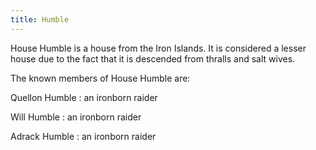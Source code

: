 ```yaml
---
title: Humble
---
```


House Humble is a house from the Iron Islands. It is considered a lesser house due to the fact that it is descended from thralls and salt wives.

The known members of House Humble are:

Quellon Humble : an ironborn raider

Will Humble : an ironborn raider

Adrack Humble : an ironborn raider


